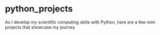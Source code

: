 # python_projects
As I develop my scientific computing skills with Python, here are a few mini projects that showcase my journey
